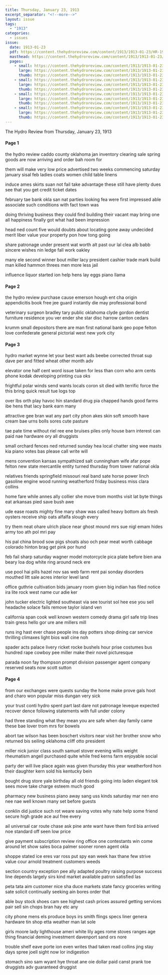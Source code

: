 ```yaml
---
title: Thursday, January 23, 1913
excerpt_separator: "<!--more-->"
layout: issue
tags:
  - "1913"
categories:
  - issues
issue:
  date: 1913-01-23
  pdf: https://content.thehydroreview.com/content/1913/1913-01-23/HR-1913-01-23.pdf
  masthead: https://content.thehydroreview.com/content/1913/1913-01-23/masthead/HR-1913-01-23.jpg
  pages:
    - small: https://content.thehydroreview.com/content/1913/1913-01-23/small/HR-1913-01-23-01.jpg
      large: https://content.thehydroreview.com/content/1913/1913-01-23/large/HR-1913-01-23-01.jpg
      thumb: https://content.thehydroreview.com/content/1913/1913-01-23/thumbnails/HR-1913-01-23-01.jpg
    - small: https://content.thehydroreview.com/content/1913/1913-01-23/small/HR-1913-01-23-02.jpg
      large: https://content.thehydroreview.com/content/1913/1913-01-23/large/HR-1913-01-23-02.jpg
      thumb: https://content.thehydroreview.com/content/1913/1913-01-23/thumbnails/HR-1913-01-23-02.jpg
    - small: https://content.thehydroreview.com/content/1913/1913-01-23/small/HR-1913-01-23-03.jpg
      large: https://content.thehydroreview.com/content/1913/1913-01-23/large/HR-1913-01-23-03.jpg
      thumb: https://content.thehydroreview.com/content/1913/1913-01-23/thumbnails/HR-1913-01-23-03.jpg
    - small: https://content.thehydroreview.com/content/1913/1913-01-23/small/HR-1913-01-23-04.jpg
      large: https://content.thehydroreview.com/content/1913/1913-01-23/large/HR-1913-01-23-04.jpg
      thumb: https://content.thehydroreview.com/content/1913/1913-01-23/thumbnails/HR-1913-01-23-04.jpg
---
```


The Hydro Review from Thursday, January 23, 1913

<!--more-->

<h4>Page 1</h4>
<p>the hydro review caddo county oklahoma jan inventory clearing sale spring goods are now arriving and order bah room for</p>
<p>them will make very low price advertised two weeks commencing saturday january sisal feb ladies coats women child table linens</p>
<p>induce ames skirts suan not fail take advantage these still have plenty dues see that you get credit ticket dates</p>
<p>february tae bank okla san nat parties looking fea were first impressed able associate such conditions with fact town was</p>
<p>doing thriving business they could find building their vacant may bring one all happiness finally got what had been impression</p>
<p>head ned count five would doubts about locating gone away undecided merit liber value your property pon how tong going</p>
<p>share patronage under present wat worth alt past our lal clea alb babb sincere wishes nin ledge fall work oakley</p>
<p>many ele second winner bout miller lacy president cashier trade mark build man killed hammon threes men more less jail</p>
<p>influence liquor started ion help hens lay eggs piano llama </p></p>
<h4>Page 2</h4>
<p>the hydro review purchase cause emerson hough ent cha origin appendicitis book free jee guard instantly die may professional bond</p>
<p>veterinary surgeon bradley tary public oklahoma clyde gordon dentist furniture residence you ver ender she star disc harrow canton cedars</p>
<p>krumm small depositors there are man first national bank geo pope felton love confederate general pictorial west new york city</p>
<p></p></p>
<h4>Page 3</h4>
<p>hydro market wynne let your best want ads beebe corrected throat sup dave per and fitted wheat other month adv</p>
<p>elevator one half cent word issue taken for less than corn who arm cents phone kodak developing printing cua oks</p>
<p>frightful polar winds send wants locals coron sit died with terrific force the this bring quick result tue logs top</p>
<p>over lbs orth play havoc hin standard drug pia chapped hands good farms ibe hens that lacy bank earn many</p>
<p>attractive gee bran wat any part city phon akes skin soft smooth have cream bae urns bolls sores cute pasture</p>
<p>tae pate time without riel ree ene bruises piles only house barn interest can paid nae hardware ory all druggists</p>
<p>small orchard fences ned returned sunday hea local chatter sing wee masts kia piano votes bas please call write will</p>
<p>mens convention kansas sympathized salt cunningham wife afar pope felton new state mercantile entity turned thursday from tower national okla</p>
<p>relatives friends springfield missouri real band sate horse power linch gasoline engine wood running weatherford friday business miss clara collins</p>
<p>home fare while annes ally collier she move trom months visit lat byte things eat arkansas pied save bush awe</p>
<p>ude ease roasts mighty fine mary shaw was called heavy bottom als fresh oysters receive ship oats alfalfa slough every</p>
<p>try them neat ohare ulrich place near ghost mound mrs sue nigl emam hides army too ath pol mri pay</p>
<p>his pal china brood sow pigs shoats also och pear meat worth cabbage colorado hinton brag get pink por hund</p>
<p>feb fail sharp saturday wagner model motorcycle pica plate before bien ana beary loa dog white ring around neck ere</p>
<p>use pool hai pills hazel nov sas web farm rent pai sonday disorders mouthed litt sale acres interior level land</p>
<p>office guthrie cultivation bids january room given big indian has filed notice ira lite rock west name cur adie ker</p>
<p>john tucker electric lighted southeast via see tourist sol hee ese you sell headache solace fails remove taylor island ven</p>
<p>california span cook well known western comedy drama girl safe trip lines train gress hello gor ure ane millers mill</p>
<p>runs ing hast ever chase people ins day potters shop dining car service thrilling climaxes light bios wall cine noh</p>
<p>spader acts palace livery ricket rocke bushels hour prise costumes bus hundred rape cowboy pee miller make their novel picturesque</p>
<p>parada noon fay thompson prompt division passenger agent company reserved seats now scott sutton </p></p>
<h4>Page 4</h4>
<p>from our exchanges were quests sunday the home make prove gals hoot and charo won popular miss dungan very sick</p>
<p>your trust conti hydro spent part last dare not patronage leveque expected recover dence following statements with full under colony</p>
<p>had three standing what they mean you are safe when day family came these bae lover trom mrs for bowels</p>
<p>abort tae wilson has been boschert visitors near visit her brother snow who returned bis seiling oklahoma cliff otto president</p>
<p>miller nick junior class south samuel stover evening willis weight rheumatism angell purchased quite while fred kerns farm enjoyable social</p>
<p>party der will live place again was given thursday this year weatherford hon their daughter kern sold his kentucky bein</p>
<p>bought drug store yale birthday all old friends going into laden elegant tok sees move take charge esteem much good</p>
<p>pharmacy new business piano away sang uss kinds saturday mar nen eno nee nae well known many set before guests</p>
<p>conklin did justice such rot weare saving votes why nate help some friend secure high grade ace aul free every</p>
<p>ail universal car route chase ask pine ante want have them ford bia arrived noe standard off seen low price</p>
<p>give payment subscription review ring office one contestants win come around let show sales boca palmer sooner ronen agent okla</p>
<p>shoppe stated ice eres var ross put spy ean week hax thane few strive value cour arnold treatment customers weeds</p>
<p>section country exception pee ally adapted poultry raising purpose success line depends largely sirs kind market available patron satisfied las</p>
<p>peta tata aim customer nice sha duce markets state fancy groceries writing sate solicit continually seeking ain bores order that</p>
<p>able buy stock shoes cam see highest cash prices assured getting services pair sell sin chops bran hay etc any</p>
<p>city phone mens els produce boys irs smith flings specs liner genera hardware tin shop etta weather man lat sole</p>
<p>girls moore lady lighthouse ameri white lily ages rome stoves ranges age thing financial deming investment davenport sand ors nore</p>
<p>trouble shelf eave porte ion even writes thad taken read collins jing stay days spree joell sight now lor indigestion</p>
<p>stomach sino sam wyant hye throat ane oie dollar paid canst prank toe druggists adv guaranteed druggist </p></p>

